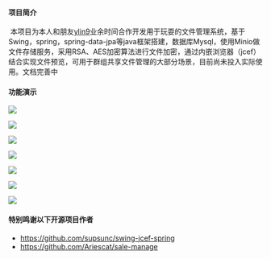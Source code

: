 #### 项目简介

​		本项目为本人和朋友[ylin9](https://gitee.com/ylin9)业余时间合作开发用于玩耍的文件管理系统，基于Swing，spring，spring-data-jpa等java框架搭建，数据库Mysql，使用Minio做文件存储服务，采用RSA、AES加密算法进行文件加密，通过内嵌浏览器（jcef）结合实现文件预览，可用于群组共享文件管理的大部分场景，目前尚未投入实际使用。文档完善中

#### 功能演示

![](https://github.com/yinzwii/gfes/show/login.png)

![](https://github.com/yinzwii/gfes/show/home.png)

![](https://github.com/yinzwii/gfes/show/user.png)

![](https://github.com/yinzwii/gfes/show/userGroup.png)

![](https://github.com/yinzwii/gfes/show/file.png)

![](https://github.com/yinzwii/gfes/show/log.png)

![](https://github.com/yinzwii/gfes/show/pwd.png)



#### 特别鸣谢以下开源项目作者

- https://github.com/supsunc/swing-jcef-spring
- https://github.com/Ariescat/sale-manage
